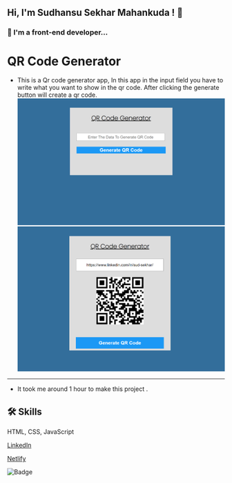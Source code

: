 ## Hi, I'm Sudhansu Sekhar Mahankuda ! 👋


### 🚀 I'm a front-end developer...



# QR Code Generator

- This is a Qr code generator app, In this app in the input field you have to write what you want to show in the qr code. After clicking the generate button will create a qr code. 
![Screenshot](./Image/project-img-1.png "Template Screenshot")
![Screenshot](./Image/project-img-2.png "Template Screenshot")


---




- It took me around  1 hour to make this project .



## 🛠 Skills
HTML, CSS, JavaScript

[LinkedIn](https://www.linkedin.com/in/sud-sekhar/)

[Netlify](https://qr-code-generator-sud.netlify.app/)

![Badge](https://img.shields.io/badge/Netlify-Link-green)